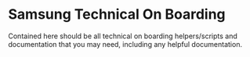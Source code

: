 # Samsung Technical On Boarding 

 Contained here should be all technical on boarding helpers/scripts and documentation that you may need,
 including any helpful documentation. 


